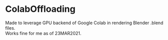 # ColabOffloading

Made to leverage GPU backend of Google Colab in rendering Blender .blend files.  
Works fine for me as of 23MAR2021.
